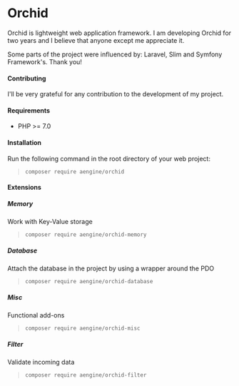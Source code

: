 Orchid
====
Orchid is lightweight web application framework. 
I am developing Orchid for two years and I believe that anyone except me appreciate it.

Some parts of the project were influenced by: Laravel, Slim and Symfony Framework's. Thank you!

#### Contributing
I'll be very grateful for any contribution to the development of my project.

#### Requirements
* PHP >= 7.0

#### Installation
Run the following command in the root directory of your web project:
> `composer require aengine/orchid`

#### Extensions

##### Memory
Work with Key-Value storage
> `composer require aengine/orchid-memory`

##### Database
Attach the database in the project by using a wrapper around the PDO
> `composer require aengine/orchid-database`

##### Misc
Functional add-ons
> `composer require aengine/orchid-misc`

##### Filter
Validate incoming data
> `composer require aengine/orchid-filter`
